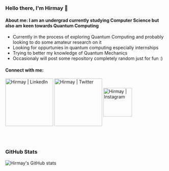 ### Hello there, I'm Hirmay 👋
#### About me: I am an undergrad currently studying Computer Science but also am keen towards Quantum Computing
- Currently in the process of exploring Quantum Computing and probably looking to do some amateur research on it
- Looking for oppurtunies in quantum computing especially internships
- Trying to better my knowledge of Quantum Mechanics
- Occasionaly will post some repository completely random just for fun :)

#### Connect with me:

[<img align="center" alt="Hirmay | LinkedIn" width="150px" src="https://camo.githubusercontent.com/5e3d78e5310a41c0667e07077cf93596229de398b154b83885dc068874ed5365/68747470733a2f2f696d672e736869656c64732e696f2f62616467652f6c696e6b6564696e2d2532333145373742352e7376673f267374796c653d666f722d7468652d6261646765266c6f676f3d6c696e6b6564696e266c6f676f436f6c6f723d7768697465" />][linkedin]
[<img align="center" alt="Hirmay | Twitter" width="150px" src="https://camo.githubusercontent.com/13039975938e719b60e38191d050a182c1615f0e64a87494792c510ee111917a/68747470733a2f2f696d672e736869656c64732e696f2f62616467652f747769747465722d2532333030616365652e7376673f267374796c653d666f722d7468652d6261646765266c6f676f3d74776974746572266c6f676f436f6c6f723d7768697465" />][twitter]
[<img align="center" alt="Hirmay | Instagram" width="90px" src="https://miro.medium.com/max/1400/1*652P1AKOUT1QTwswDDu0QA.gif" />][medium]

<br />
<br />

### GitHub Stats

![Hirmay's GitHub stats](https://github-readme-stats.vercel.app/api?username=Hirmay&show_icons=true&theme=radical)

<br />
<br />

[medium]: https://hirmay-s.medium.com/
[linkedin]: https://www.linkedin.com/in/hirmay-sandesara-504874198/
[twitter]: https://twitter.com/hirmaysandesara
